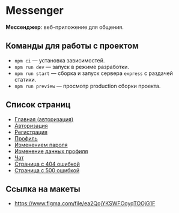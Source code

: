 # Messenger

**Мессенджер**: веб-приложение для общения.

## Команды для работы с проектом

- `npm ci` — установка зависимостей.
- `npm run dev` — запуск в режиме разработки.
- `npm run start` — сборка и запуск сервера `express` с раздачей статики.
- `npm run preview` — просмотр production сборки проекта.

## Список страниц
- [Главная (авторизация)](https://jseugenius-messenger.netlify.app/)
- [Авторизация](https://jseugenius-messenger.netlify.app/sign-in)
- [Регистрация](https://jseugenius-messenger.netlify.app/sign-up)
- [Профиль](https://jseugenius-messenger.netlify.app/profile)
- [Изменением пароля](https://jseugenius-messenger.netlify.app/password-change)
- [Изменение данных профиля](https://jseugenius-messenger.netlify.app/profile-change)
- [Чат](https://jseugenius-messenger.netlify.app/chat)
- [Страница с 404 ошибкой](https://jseugenius-messenger.netlify.app/404)
- [Страница с 500 ошибкой](https://jseugenius-messenger.netlify.app/500)

## Ссылка на макеты
- https://www.figma.com/file/ea2QojYKSWFOoyqTOOjG1F
